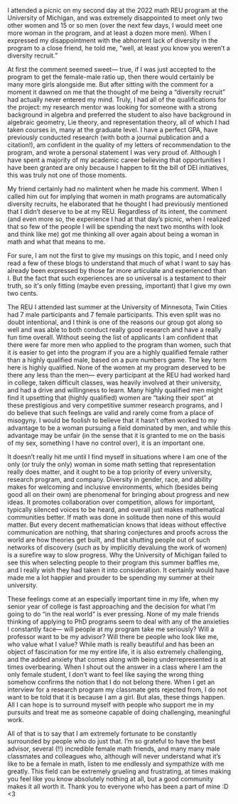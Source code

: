 I attended a picnic on my second day at the 2022 math REU program at the University of Michigan, and was extremely disappointed to meet only two other women and 15 or so men (over the next few days, I would meet one more woman in the program, and at least a dozen more men). When I expressed my disappointment with the abhorrent lack of diversity in the program to a close friend, he told me, “well, at least you know you weren’t a diversity recruit.”

At first the comment seemed sweet— true, if I was just accepted to the program to get the female-male ratio up, then there would certainly be many more girls alongside me. But after sitting with the comment for a moment it dawned on me that the thought of me being a “diversity recruit” had actually never entered my mind. Truly, I had all of the qualifications for the project: my research mentor was looking for someone with a strong background in algebra and preferred the student to also have background in algebraic geometry, Lie theory, and representation theory, all of which I had taken courses in, many at the graduate level. I have a perfect GPA, have previously conducted research (with both a journal publication and a citation!), am confident in the quality of my letters of recommendation to the program, and wrote a personal statement I was very proud of. Although I have spent a majority of my academic career believing that opportunities I have been granted are only because I happen to fit the bill of DEI initiatives, this was truly not one of those moments. 

My friend certainly had no malintent when he made his comment. When I called him out for implying that women in math programs are automatically diversity recruits, he elaborated that he thought I had previously mentioned that I didn’t deserve to be at my REU. Regardless of its intent, the comment (and even more so, the experience I had at that day’s picnic, when I realized that so few of the people I will be spending the next two months with look and think like me) got me thinking all over again about being a woman in math and what that means to me.

For sure, I am not the first to give my musings on this topic, and I need only read a few of these blogs to understand that much of what I want to say has already been expressed by those far more articulate and experienced than I. But the fact that such experiences are so universal is a testament to their truth, so it's only fitting (maybe even pressing, important) that I give my own two cents. 

The REU I attended last summer at the University of Minnesota, Twin Cities had 7 male participants and 7 female participants. This even split was no doubt intentional, and I think is one of the reasons our group got along so well and was able to both conduct really good research and have a really fun time overall. Without seeing the list of applicants I am confident that there were far more men who applied to the program than women, such that it is easier to get into the program if you are a highly qualified female rather than a highly qualified male, based on a pure numbers game. The key term here is highly qualified. None of the women at my program deserved to be there any less than the men— every participant at the REU had worked hard in college, taken difficult classes, was heavily involved at their university, and had a drive and willingness to learn. Many highly qualified men might find it upsetting that (highly qualified) women are “taking their spot” at these prestigious and very competitive summer research programs, and I do believe that such feelings are valid and rarely come from a place of misogyny. I would be foolish to believe that it hasn’t often worked to my advantage to be a woman pursuing a field dominated by men, and while this advantage may be unfair (in the sense that it is granted to me on the basis of my sex, something I have no control over), it is an important one. 

It doesn’t really hit me until I find myself in situations where I am one of the only (or truly the only) woman in some math setting that representation really does matter, and it ought to be a top priority of every university, research program, and company. Diversity in gender, race, and ability makes for welcoming and inclusive environments, which (besides being good all on their own) are phenomenal for bringing about progress and new ideas. It promotes collaboration over competition, allows for important, typically silenced voices to be heard, and overall just makes mathematical communities better. If math was done in solitude then none of this would matter. But every decent mathematician knows that ideas without effective communication are nothing, that sharing conjectures and proofs across the world are how theories get built, and that shutting people out of such networks of discovery (such as by implicitly devaluing the work of women) is a surefire way to slow progress. Why the University of Michigan failed to see this when selecting people to their program this summer baffles me, and I really wish they had taken it into consideration. It certainly would have made me a lot happier and prouder to be spending my summer at their university. 

These feelings come at an especially important time in my life, when my senior year of college is fast approaching and the decision for what I’m going to do “in the real world” is ever pressing. None of my male friends thinking of applying to PhD programs seem to deal with any of the anxieties I constantly face— will people at my program take me seriously? Will a professor want to be my advisor? Will there be people who look like me, who value what I value? While math is really beautiful and has been an object of fascination for me my entire life, it is also extremely challenging, and the added anxiety that comes along with being underrepresented is at times overbearing. When I shout out the answer in a class where I am the only female student, I don’t want to feel like saying the wrong thing somehow confirms the notion that I do not belong there. When I get an interview for a research program my classmate gets rejected from, I do not want to be told that it is because I am a girl. But alas, these things happen. All I can hope is to surround myself with people who support me in my pursuits and treat me as someone capable of doing challenging, meaningful work. 

All of that is to say that I am extremely fortunate to be constantly surrounded by people who do just that. I’m so grateful to have the best advisor, several (!!) incredible female math friends, and many many male classmates and colleagues who, although will never understand what it’s like to be a female in math, listen to me endlessly and sympathize with me greatly. This field can be extremely grueling and frustrating, at times making you feel like you know absolutely nothing at all, but a good community makes it all worth it. Thank you to everyone who has been a part of mine :D <3 
